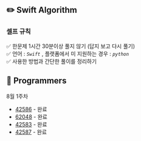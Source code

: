 ## ✏️ Swift Algorithm

### 셀프 규칙 <br>

✅ 한문제 1시간 30분이상 풀지 않기 (답지 보고 다시 풀기) </br>
✅ 언어 : _`Swift`_ , 플랫폼에서 미 지원하는 경우 : _`python`_ </br>
✅ 사용한 방법과 간단한 풀이를 정리하기 <br>

## 📌 Programmers

8월 1주차

- [42586](./Links/42586.md) - 완료
- [62048](./Links/62048.md) - 완료
- [42583](./Links/42583.md) - 완료
- [42587](./Links/42587.md) - 완료
